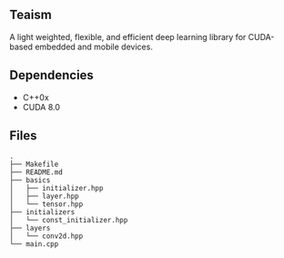 ## Teaism

A light weighted, flexible, and efficient deep learning library for CUDA-based embedded and mobile devices.

## Dependencies

- C++0x
- CUDA 8.0

## Files
```
.
├── Makefile
├── README.md
├── basics
│   ├── initializer.hpp
│   ├── layer.hpp
│   └── tensor.hpp
├── initializers
│   └── const_initializer.hpp
├── layers
│   └── conv2d.hpp
└── main.cpp

```